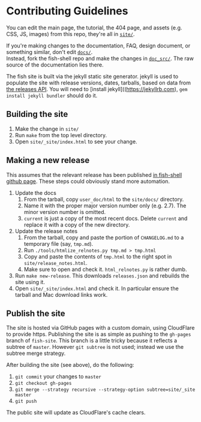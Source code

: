 # Contributing Guidelines

You can edit the main page, the tutorial, the 404 page, and assets (e.g. CSS, JS, images) from this repo,
they're all in [`site/`](site).

If you're making changes to the documentation, FAQ, design document, or something similar, don't edit [`docs/`](site/docs/).  
Instead, fork the fish-shell repo and make the changes in [`doc_src/`](https://github.com/fish-shell/fish-shell/blob/master/doc_src/).
The raw source of the documentation lies there.

The fish site is built via the jekyll static site generator. jekyll is used to populate the site with release versions, dates, tarballs, based on data from [the releases API](https://api.github.com/repos/fish-shell/fish-shell/releases). You will need to [install jekyll]((https://jekyllrb.com), `gem install jekyll bundler` should do it.

## Building the site

1. Make the change in `site/`
2. Run `make` from the top level directory.
3. Open `site/_site/index.html` to see your change.

##  Making a new release

This assumes that the relevant release has been published [in fish-shell github page](https://github.com/fish-shell/fish-shell/releases). These steps could obviously stand more automation.

1. Update the docs
    1. From the tarball, copy `user_doc/html` to the `site/docs/` directory.
    2. Name it with the proper major version number only (e.g. 2.7). The minor version number is omitted.
    3. `current` is just a copy of the most recent docs.  Delete `current` and replace it with a copy of the new directory.
2. Update the release notes
    1. From the tarball, copy and paste the portion of `CHANGELOG.md` to a temporary file (say, `tmp.md`).
    2. Run `./tools/htmlize_relnotes.py tmp.md > tmp.html`
    3. Copy and paste the contents of `tmp.html` to the right spot in `site/release_notes.html`.
    4. Make sure to open and check it. `html_relnotes.py` is rather dumb.
3. Run `make new-release`. This downloads `releases.json` and rebuilds the site using it.
4. Open `site/_site/index.html` and check it. In particular ensure the tarball and Mac download links work.

## Publish the site

The site is hosted via GitHub pages with a custom domain, using CloudFlare to provide https. Publishing the site is as simple as pushing to the `gh-pages` branch of `fish-site`. This branch is a little tricky because it reflects a subtree of `master`. However `git subtree` is not used; instead we use the subtree merge strategy.

After building the site (see above), do the following:

1. `git commit` your changes to `master`
2. `git checkout gh-pages`
3. `git merge --strategy recursive --strategy-option subtree=site/_site master`
4. `git push`

The public site will update as CloudFlare's cache clears.
